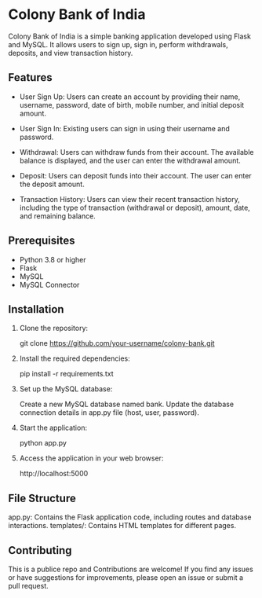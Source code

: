 # Colony Bank of India

Colony Bank of India is a simple banking application developed using Flask and MySQL. It allows users to sign up, sign in, perform withdrawals, deposits, and view transaction history.

## Features

- User Sign Up: Users can create an account by providing their name, username, password, date of birth, mobile number, and initial deposit amount.

- User Sign In: Existing users can sign in using their username and password.

- Withdrawal: Users can withdraw funds from their account. The available balance is displayed, and the user can enter the withdrawal amount.

- Deposit: Users can deposit funds into their account. The user can enter the deposit amount.

- Transaction History: Users can view their recent transaction history, including the type of transaction (withdrawal or deposit), amount, date, and remaining balance.

## Prerequisites

- Python 3.8 or higher
- Flask
- MySQL
- MySQL Connector

## Installation

1. Clone the repository:

   git clone https://github.com/your-username/colony-bank.git

2. Install the required dependencies:   

    pip install -r requirements.txt

3. Set up the MySQL database:

    Create a new MySQL database named bank.
    Update the database connection details in app.py file (host, user, password).

4. Start the application:
    
    python app.py

5. Access the application in your web browser:

    http://localhost:5000


## File Structure
app.py: Contains the Flask application code, including routes and database interactions.
templates/: Contains HTML templates for different pages.

## Contributing
This is a publice repo and Contributions are welcome! If you find any issues or have suggestions for improvements, please open an issue or submit a pull request.

